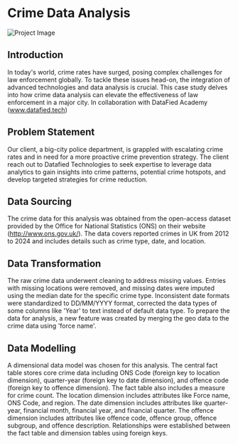 # Crime Data Analysis

![Project Image](https://private-user-images.githubusercontent.com/135570337/244950072-9a24ad87-ff89-47c1-a078-2d734330aa44.jpg?jwt=eyJhbGciOiJIUzI1NiIsInR5cCI6IkpXVCJ9.eyJpc3MiOiJnaXRodWIuY29tIiwiYXVkIjoicmF3LmdpdGh1YnVzZXJjb250ZW50LmNvbSIsImtleSI6ImtleTUiLCJleHAiOjE3MjAxMjU3OTAsIm5iZiI6MTcyMDEyNTQ5MCwicGF0aCI6Ii8xMzU1NzAzMzcvMjQ0OTUwMDcyLTlhMjRhZDg3LWZmODktNDdjMS1hMDc4LTJkNzM0MzMwYWE0NC5qcGc_WC1BbXotQWxnb3JpdGhtPUFXUzQtSE1BQy1TSEEyNTYmWC1BbXotQ3JlZGVudGlhbD1BS0lBVkNPRFlMU0E1M1BRSzRaQSUyRjIwMjQwNzA0JTJGdXMtZWFzdC0xJTJGczMlMkZhd3M0X3JlcXVlc3QmWC1BbXotRGF0ZT0yMDI0MDcwNFQyMDM4MTBaJlgtQW16LUV4cGlyZXM9MzAwJlgtQW16LVNpZ25hdHVyZT1hOTdlZTU2ZDViOGNhZGJjYzYxMzM2Y2ZmODUyMjRjZjU4NzQ5Y2FjMGIwMTlhMDIyZWE3ZDYwY2E4MDIwZDQ0JlgtQW16LVNpZ25lZEhlYWRlcnM9aG9zdCZhY3Rvcl9pZD0wJmtleV9pZD0wJnJlcG9faWQ9MCJ9.fNHKrJmCeNTSRnXZOkAeZ3RTcJQIz2G7V3hkYXcYITQ)

## Introduction
In today's world, crime rates have surged, posing complex challenges for law enforcement globally. To tackle these issues head-on, the integration of advanced technologies and data analysis is crucial. This case study delves into how crime data analysis can elevate the effectiveness of law enforcement in a major city.
In collaboration with DataFied Academy (www.datafied.tech)

## Problem Statement
Our client, a big-city police department, is grappled with escalating crime rates and in need for a more proactive crime prevention strategy. The client reach out to Datafied Technologies to seek expertise to leverage data analytics to gain insights into crime patterns, potential crime hotspots, and develop targeted strategies for crime reduction.

## Data Sourcing
The crime data for this analysis was obtained from the open-access dataset provided by the Office for National Statistics (ONS) on their website (http://www.ons.gov.uk/). The data covers reported crimes in UK from 2012 to 2024 and includes details such as crime type, date, and location.

## Data Transformation
The raw crime data underwent cleaning to address missing values. Entries with missing locations were removed, and missing dates were imputed using the median date for the specific crime type. Inconsistent date formats were standardized to DD/MM/YYYY format, corrected the data types of some columns like 'Year' to text instead of default data type. To prepare the data for analysis, a new feature was created by merging the geo data to the crime data using 'force name'.

## Data Modelling
A dimensional data model was chosen for this analysis. The central fact table stores core crime data including ONS Code (foreign key to location dimension), quarter-year (foreign key to date dimension), and offence code (foreign key to offence dimension). The fact table also includes a measure for crime count. The location dimension includes attributes like Force name, ONS Code, and region. The date dimension includes attributes like quarter-year, financial month, financial year, and financial quarter. The offence dimension includes attributes like offence code, offence group, offence subgroup, and offence description. Relationships were established between the fact table and dimension tables using foreign keys.
